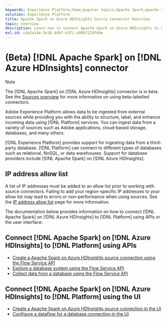 ```yaml
---
keywords: Experience Platform;home;popular topics;Apache Spark;apache spark;Azure HDInsights;azure hdinsights
solution: Experience Platform
title: Apache Spark on Azure HDInsights Source Connector Overview
topic: overview
description: Learn how to connect Apache Spark on Azure HDInsights to Adobe Experience Platform using APIs or the user interface.
exl-id: c4a2a14e-5e16-44b7-b3f1-a98b7229f69e
---
```

# (Beta) [!DNL Apache Spark] on [!DNL Azure HDInsights] connector

>[!NOTE]
>
>The [!DNL Apache Spark] on [!DNL Azure HDInsights] connector is in beta. See the [Sources overview](../../home.md#terms-and-conditions) for more information on using beta-labelled connectors.

Adobe Experience Platform allows data to be ingested from external sources while providing you with the ability to structure, label, and enhance incoming data using [!DNL Platform] services. You can ingest data from a variety of sources such as Adobe applications, cloud-based storage, databases, and many others.

[!DNL Experience Platform] provides support for ingesting data from a third-party database. [!DNL Platform] can connect to different types of databases such as relational, NoSQL, or data warehouses. Support for database providers include [!DNL Apache Spark] on [!DNL Azure HDInsights].

## IP address allow list

A list of IP addresses must be added to an allow list prior to working with source connectors. Failing to add your region-specific IP addresses to your allow list may lead to errors or non-performance when using sources. See the [IP address allow list](../../ip-address-allow-list.md) page for more information.

The documentation below provides information on how to connect [!DNL Apache Spark] on [!DNL Azure HDInsights] to [!DNL Platform] using APIs or the user interface:

## Connect [!DNL Apache Spark] on [!DNL Azure HDInsights] to [!DNL Platform] using APIs

- [Create a Apache Spark on Azure HDInsights source connection using the Flow Service API](../../tutorials/api/create/databases/spark.md)
- [Explore a database system using the Flow Service API](../../tutorials/api/explore/database-nosql.md)
- [Collect data from a database using the Flow Service API](../../tutorials/api/collect/database-nosql.md)

## Connect [!DNL Apache Spark] on [!DNL Azure HDInsights] to [!DNL Platform] using the UI

- [Create a Apache Spark on Azure HDInsights source connection in the UI](../../tutorials/ui/create/databases/spark.md)
- [Configure a dataflow for a database connection in the UI](../../tutorials/ui/dataflow/databases.md)
